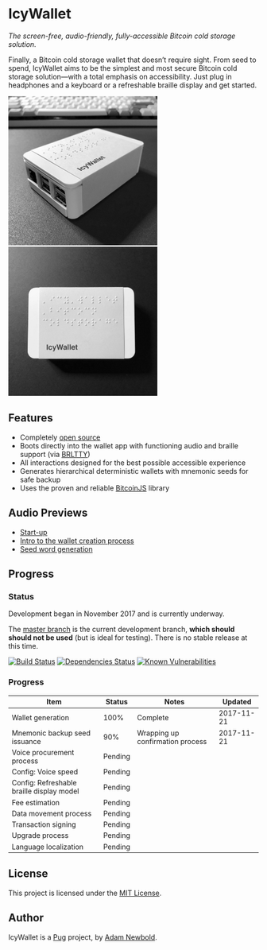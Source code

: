 # IcyWallet

_The screen-free, audio-friendly, fully-accessible Bitcoin cold storage solution._

Finally, a Bitcoin cold storage wallet that doesn’t require sight. From seed to spend, IcyWallet aims to be the simplest and most secure Bitcoin cold storage solution—with a total emphasis on accessibility. Just plug in headphones and a keyboard or a refreshable braille display and get started.

[<img src="mockups/2.jpg" width="300" height="300" alt="An IcyWallet device, angle view" title="An IcyWallet device, angle view">](mockups/2.jpg)
[<img src="mockups/1.jpg" width="300" height="300" alt="An IcyWallet device, top view" title="An IcyWallet device, top view">](mockups/1.jpg)

## Features

* Completely [open source](https://github.com/pugsh/IcyWallet)
* Boots directly into the wallet app with functioning audio and braille support (via [BRLTTY](https://github.com/brltty/brltty))
* All interactions designed for the best possible accessible experience
* Generates hierarchical deterministic wallets with mnemonic seeds for safe backup
* Uses the proven and reliable [BitcoinJS](https://bitcoinjs.org) library

## Audio Previews

* [Start-up](previews/welcome.mp3)
* [Intro to the wallet creation process](previews/new_wallet.mp3)
* [Seed word generation](previews/seed_word.mp3)

## Progress

### Status

Development began in November 2017 and is currently underway.

The [master branch](https://github.com/pugsh/IcyWallet/tree/master) is the current development branch, **which should should not be used** (but is ideal for testing). There is no stable release at this time.

[![Build Status](https://travis-ci.org/pugsh/IcyWallet.svg?branch=master)](https://travis-ci.org/pugsh/IcyWallet) [![Dependencies Status](https://david-dm.org/pugsh/icywallet/status.svg)](https://david-dm.org/pugsh/icywallet) [![Known Vulnerabilities](https://snyk.io/test/github/pugsh/icywallet/badge.svg)](https://snyk.io/test/github/pugsh/icywallet)

### Progress

| Item                                       | Status  | Notes                            | Updated    |
| ------------------------------------------ | ------- | -------------------------------- | ---------- |
| Wallet generation                          | 100%    | Complete                         | 2017-11-21 |
| Mnemonic backup seed issuance              | 90%     | Wrapping up confirmation process | 2017-11-21 |
| Voice procurement process                  | Pending |                                  |            |
| Config: Voice speed                        | Pending |                                  |            |
| Config: Refreshable braille display model  | Pending |                                  |            |
| Fee estimation                             | Pending |                                  |            |
| Data movement process                      | Pending |                                  |            |
| Transaction signing                        | Pending |                                  |            |
| Upgrade process                            | Pending |                                  |            |
| Language localization                      | Pending |                                  |            |

## License

This project is licensed under the [MIT License](LICENSE.md).

## Author

IcyWallet is a [Pug](https://pug.sh) project, by [Adam Newbold](https://github.com/newbold).